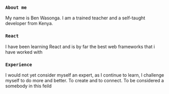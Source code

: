### `About me`

My name is Ben Wasonga.
I am a trained teacher and a self-taught developer from Kenya.

### `React`

I have been learning React and is by far the best web frameworks that i have worked with

### `Experience`

I would not yet consider myself an expert, as I continue to learn, I challenge myself to do more and better.
To create and to connect.
To be considered a somebody in this feild
